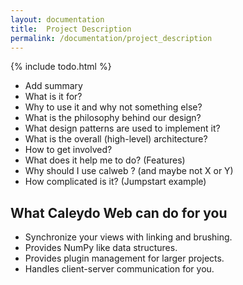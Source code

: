 ```yaml
---
layout: documentation
title:  Project Description
permalink: /documentation/project_description
---
```


{% include todo.html %}


* Add summary
* What is it for?
* Why to use it and why not something else?
* What is the philosophy behind our design?
* What design patterns are used to implement it?
* What is the overall (high-level) architecture?
* How to get involved?
* What does it help me to do? (Features)
* Why should I use calweb ? (and maybe not X or Y)
* How complicated is it? (Jumpstart example)

## What Caleydo Web can do for you
 * Synchronize your views with linking and brushing.
 * Provides NumPy like data structures.
 * Provides plugin management for larger projects.
 * Handles client-server communication for you.

